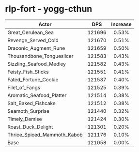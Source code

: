 # rlp-fort - yogg-cthun
| Actor | DPS | Increase |
|---|:---:|:---:|
|Great_Cerulean_Sea|121696|0.53%|
|Revenge_Served_Cold|121670|0.51%|
|Draconic_Augment_Rune|121659|0.50%|
|Thousandbone_Tongueslicer|121583|0.43%|
|Sizzling_Seafood_Medley|121582|0.43%|
|Feisty_Fish_Sticks|121551|0.41%|
|Fated_Fortune_Cookie|121537|0.40%|
|Filet_of_Fangs|121525|0.39%|
|Aromatic_Seafood_Platter|121514|0.38%|
|Salt_Baked_Fishcake|121512|0.38%|
|Seamoth_Surprise|121440|0.32%|
|Timely_Demise|121424|0.30%|
|Roast_Duck_Delight|121301|0.20%|
|Thrice_Spiced_Mammoth_Kabob|121176|0.10%|
|Base|121058|0.00%|
